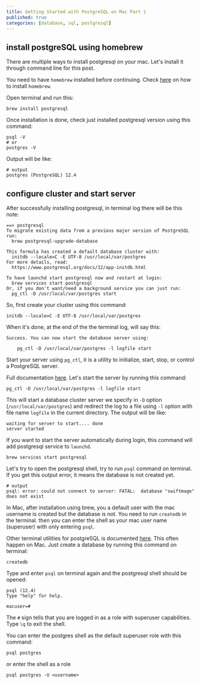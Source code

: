 ```yaml
---
title: Getting Started with PostgreSQL on Mac Part 1
published: true
categories: [database, sql, postgresql]
---
```


## install postgreSQL using homebrew

There are multiple ways to install postgresql on your mac. Let's install it through command line for this post.

You need to have `homebrew` installed before continuing. Check [here](https://brew.sh/) on how to install `homebrew`.

Open terminal and run this:

```
brew install postgresql
```

Once installation is done, check just installed postgresql version using this command:

```
psql -V
# or
postgres -V
```

Output will be like:

```
# output
postgres (PostgreSQL) 12.4
```

## configure cluster and start server

After successfully installing postgresql, in terminal log there will be this note:

```
==> postgresql
To migrate existing data from a previous major version of PostgreSQL run:
  brew postgresql-upgrade-database

This formula has created a default database cluster with:
  initdb --locale=C -E UTF-8 /usr/local/var/postgres
For more details, read:
  https://www.postgresql.org/docs/12/app-initdb.html

To have launchd start postgresql now and restart at login:
  brew services start postgresql
Or, if you don't want/need a background service you can just run:
  pg_ctl -D /usr/local/var/postgres start
```

So, first create your cluster using this command:

```
initdb --locale=C -E UTF-8 /usr/local/var/postgres

```

When it's done, at the end of the the terminal log, will say this:

```
Success. You can now start the database server using:

    pg_ctl -D /usr/local/var/postgres -l logfile start
```

Start your server using `pg_ctl`,
it is a utility to initialize, start, stop, or control a PostgreSQL server.

Full documentation [here](https://www.postgresql.org/docs/12/app-pg-ctl.html).
Let's start the server by running this command:

```
pg_ctl -D /usr/local/var/postgres -l logfile start
```

This will start a database cluster server we specify in `-D` option (`/usr/local/var/postgres`) and redirect the log to a file using `-l` option with file name `logfile` in the current directory.
The output will be like:

```
waiting for server to start.... done
server started
```

If you want to start the server automatically during login, this command will add postgresql service to `launchd`.

```
brew services start postgresql
```

Let's try to open the postgresql shell, try to run `psql` command on terminal.
If you get this output error, it means the database is not created yet.

```
# output
psql: error: could not connect to server: FATAL:  database "swiftmage" does not exist
```

In Mac, after installation using brew, you a default user with the mac username is created but the database is not. You need to run `createdb` in the terminal. then you can enter the shell as your mac user name (superuser) with only entering `psql`.

Other terminal utilities for postgreSQL is documented [here](https://www.postgresql.org/docs/12/reference-client.html). This often happen on Mac. Just create a database by running this command on terminal:

```
createdb
```

Type and enter `psql` on terminal again and the postgresql shell should be opened:

```
psql (12.4)
Type "help" for help.

macuser=#
```

The `#` sign tells that you are logged in as a role with superuser capabilities.
Type `\q` to exit the shell.

You can enter the postgres shell as the default superuser role with this command:

```
psql postgres
```

or enter the shell as a role

```
psql postgres -U <username>
```
